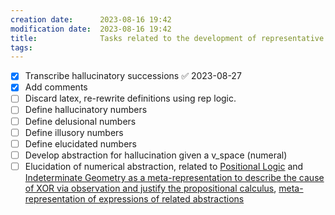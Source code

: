 ```yaml
---
creation date:		2023-08-16 19:42
modification date:	2023-08-16 19:42
title: 				Tasks related to the development of representative number theory
tags:
---
```

- [x] Transcribe hallucinatory successions ✅ 2023-08-27
- [x] Add comments
- [ ] Discard latex, re-rewrite definitions using rep logic. 
- [ ] Define hallucinatory numbers
- [ ] Define delusional numbers
- [ ] Define illusory numbers
- [ ] Define elucidated numbers
- [ ] Develop abstraction for hallucination given a v_space (numeral)
- [ ] Elucidation of numerical abstraction, related to [Positional Logic](Positional%20Logic.md) and [Indeterminate Geometry as a meta-representation to describe the cause of XOR via observation and justify the propositional calculus](Indeterminate%20Geometry%20as%20a%20meta-representation%20to%20describe%20the%20cause%20of%20XOR%20via%20observation%20and%20justify%20the%20propositional%20calculus.md), [meta-representation of expressions of related abstractions](meta-representation%20of%20expressions%20of%20related%20abstractions) 
